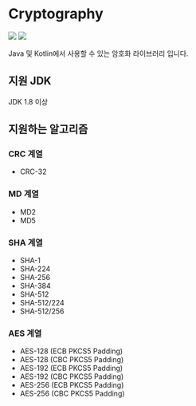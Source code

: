 # Cryptography
[![](https://jitpack.io/v/retrotv-maven-repo/cryptography.svg)](https://jitpack.io/#retrotv-maven-repo/cryptography)
[![](https://jitci.com/gh/retrotv-maven-repo/cryptography/svg)](https://jitci.com/gh/retrotv-maven-repo/cryptography)

Java 및 Kotlin에서 사용할 수 있는 암호화 라이브러리 입니다.

## 지원 JDK
JDK 1.8 이상

## 지원하는 알고리즘

### CRC 계열
- CRC-32

### MD 계열
- MD2
- MD5

### SHA 계열
- SHA-1
- SHA-224
- SHA-256
- SHA-384
- SHA-512
- SHA-512/224
- SHA-512/256

### AES 계열
- AES-128 (ECB PKCS5 Padding)
- AES-128 (CBC PKCS5 Padding)
- AES-192 (ECB PKCS5 Padding)
- AES-192 (CBC PKCS5 Padding)
- AES-256 (ECB PKCS5 Padding)
- AES-256 (CBC PKCS5 Padding)
